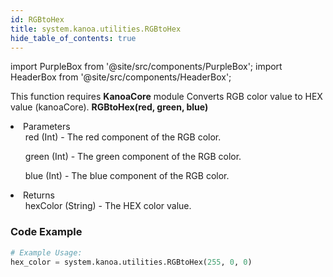 ```yaml
---
id: RGBtoHex
title: system.kanoa.utilities.RGBtoHex
hide_table_of_contents: true
---
```


import PurpleBox from '@site/src/components/PurpleBox';
import HeaderBox from '@site/src/components/HeaderBox';

<PurpleBox>This function requires <b>KanoaCore</b> module</PurpleBox>
<HeaderBox header="Description">Converts RGB color value to HEX value (kanoaCore).</HeaderBox>
<HeaderBox header="Syntax">
    <b>RGBtoHex(red, green, blue)</b>
    <li>Parameters <br />
        <ul>red (Int) - The red component of the RGB color.</ul>
        <ul>green (Int) - The green component of the RGB color.</ul>
        <ul>blue (Int) - The blue component of the RGB color.</ul>
    </li>
    <li>Returns <br />
        <ul>hexColor (String) - The HEX color value.</ul>
    </li>
</HeaderBox>

### Code Example

```python
# Example Usage:
hex_color = system.kanoa.utilities.RGBtoHex(255, 0, 0)

